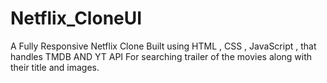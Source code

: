 # Netflix_CloneUI
A Fully Responsive Netflix Clone Built using HTML , CSS , JavaScript , that handles TMDB AND YT API For searching trailer of the movies along with their title and images.
